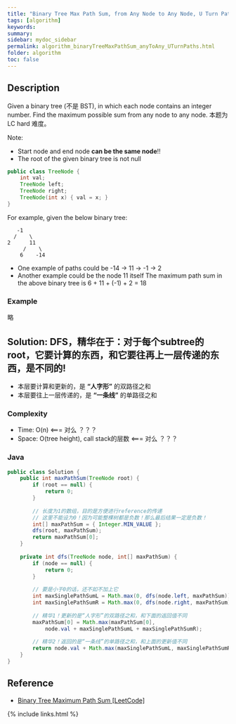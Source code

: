 ```yaml
---
title: "Binary Tree Max Path Sum, from Any Node to Any Node, U Turn Paths"
tags: [algorithm]
keywords:
summary:
sidebar: mydoc_sidebar
permalink: algorithm_binaryTreeMaxPathSum_anyToAny_UTurnPaths.html
folder: algorithm
toc: false
---
```


## Description
Given a binary tree (不是 BST), in which each node contains an integer number.
Find the maximum possible sum from any node to any node. 本题为LC hard 难度。

Note: 
* Start node and end node **can be the same node**!!
* The root of the given binary tree is not null

```java
public class TreeNode {
    int val;
    TreeNode left;
    TreeNode right;
    TreeNode(int x) { val = x; }
}
```
For example, given the below binary tree:
```
   -1
  /    \
2      11
     /    \
    6    -14
```
* One example of paths could be -14 -> 11 -> -1 -> 2
* Another example could be the node 11 itself
The maximum path sum in the above binary tree is 6 + 11 + (-1) + 2 = 18

### Example
略

## Solution: DFS，精华在于：对于每个subtree的root，它要计算的东西，和它要往再上一层传递的东西，是不同的!
* 本层要计算和更新的，是 **“人字形”** 的双路径之和
* 本层要往上一层传递的，是 **“一条线”** 的单路径之和

### Complexity
* Time: O(n) <=== 对么 ？？？
* Space: O(tree height), call stack的层数 <=== 对么 ？？？

### Java
```java
public class Solution {
    public int maxPathSum(TreeNode root) {
        if (root == null) {
            return 0;
        }
    
        // 长度为1的数组，目的是方便进行reference的传递
        // 这里不能设为0！因为可能整棵树都是负数！那么最后结果一定是负数！
        int[] maxPathSum = { Integer.MIN_VALUE };
        dfs(root, maxPathSum);
        return maxPathSum[0];
    }
  
    private int dfs(TreeNode node, int[] maxPathSum) {
        if (node == null) {
            return 0;
        }
    
        // 要是小于0的话，还不如不加上它
        int maxSinglePathSumL = Math.max(0, dfs(node.left, maxPathSum));
        int maxSinglePathSumR = Math.max(0, dfs(node.right, maxPathSum));
    
        // 精华1！更新的是“人字形”的双路径之和，和下面的返回值不同
        maxPathSum[0] = Math.max(maxPathSum[0],
            node.val + maxSinglePathSumL + maxSinglePathSumR);
    
        // 精华2！返回的是“一条线”的单路径之和，和上面的更新值不同
        return node.val + Math.max(maxSinglePathSumL, maxSinglePathSumR);
    }
}
```

## Reference
* [Binary Tree Maximum Path Sum [LeetCode]](https://leetcode.com/problems/binary-tree-maximum-path-sum/description/)

{% include links.html %}
